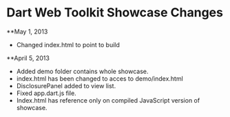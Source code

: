 Dart Web Toolkit Showcase Changes
=================================
**May 1, 2013

* Changed index.html to point to build

**April 5, 2013

* Added demo folder contains whole showcase.
* index.html has been changed to acces to demo/index.html
* DisclosurePanel added to view list.
* Fixed app.dart.js file.
* Index.html has reference only on compiled JavaScript version of showcase.
